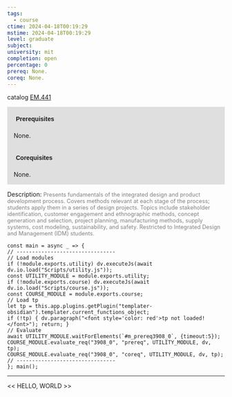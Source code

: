 ```yaml
---
tags:
  - course
ctime: 2024-04-18T00:19:29
mstime: 2024-04-18T00:19:29
level: graduate
subject: 
university: mit
completion: open
percentage: 0
prereq: None.
coreq: None.
---
```


catalog [EM.441](http://student.mit.edu/catalog/mEMa.html#EM.441)

<span style="display: block; padding: 15px; background-color: rgb(100, 100, 100, 0.2);"><font id="m_prereq3908_0" style="display: block; font-family: Arial, sans-serif; font-weight: bold; padding: 5px">Prerequisites</font><br><span id="prereq3908_0">None.</span></span>
<span style="display: block; padding: 15px; background-color: rgb(100, 100, 100, 0.2);"><font id="m_coreq3908_0" style="display: block; font-family: Arial, sans-serif; font-weight: bold; padding: 5px">Corequisites</font><br><span id="coreq3908_0">None.</span></span>

<font style="">Description:</font>
<font style="color: grey; font-size: 0.8rem;">Presents fundamentals of the integrated design and product development process. Covers methods relevant at each stage of the process; students apply them in a series of design projects. Topics include stakeholder identification, customer engagement and ethnographic methods, concept generation and selection, project planning, manufacturing methods, supply systems, cost modeling, sustainability, and safety. Restricted to Integrated Design and Management (IDM) students.</font>

```dataviewjs
const main = async _ => {
// --------------------------------
// Load modules
if (!module.exports.utility) dv.executeJs(await dv.io.load("Scripts/utility.js"));
const UTILITY_MODULE = module.exports.utility;
if (!module.exports.course) dv.executeJs(await dv.io.load("Scripts/course.js"));
const COURSE_MODULE = module.exports.course;
// Load tp
let tp = this.app.plugins.getPlugin("templater-obsidian").templater.current_functions_object;
if (!tp) { dv.paragraph("<font style='color: red'>tp not loaded!</font>"); return; }
// Evaluate
await UTILITY_MODULE.waitForElements(`#m_prereq3908_0`, {timeout:5});
COURSE_MODULE.evaluate_req("3908_0", "prereq", UTILITY_MODULE, dv, tp);
COURSE_MODULE.evaluate_req("3908_0", "coreq", UTILITY_MODULE, dv, tp);
// --------------------------------
}; main();
```

---

<< HELLO, WORLD >>
